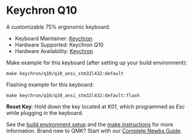 # Keychron Q10

A customizable 75% ergonomic keyboard.

* Keyboard Maintainer: [Keychron](https://github.com/keychron)
* Hardware Supported: Keychron Q10
* Hardware Availability: [Keychron](https://www.keychron.com)

Make example for this keyboard (after setting up your build environment):

    make keychron/q10/q10_ansi_stm32l432:default

Flashing example for this keyboard:

    make keychron/q10/q10_ansi_stm32l432:default:flash

**Reset Key**: Hold down the key located at *K01*, which programmed as *Esc* while plugging in the keyboard.

See the [build environment setup](https://docs.qmk.fm/#/getting_started_build_tools) and the [make instructions](https://docs.qmk.fm/#/getting_started_make_guide) for more information. Brand new to QMK? Start with our [Complete Newbs Guide](https://docs.qmk.fm/#/newbs).
